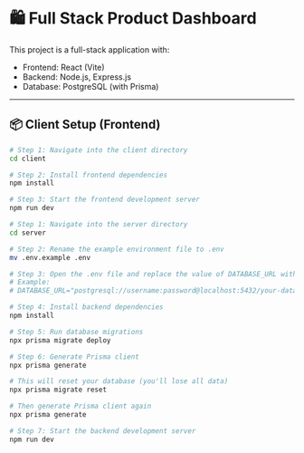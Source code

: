 # 🛍️ Full Stack Product Dashboard

This project is a full-stack application with:

- Frontend: React (Vite)
- Backend: Node.js, Express.js
- Database: PostgreSQL (with Prisma)

---

## 📦 Client Setup (Frontend)

```bash
# Step 1: Navigate into the client directory
cd client

# Step 2: Install frontend dependencies
npm install

# Step 3: Start the frontend development server
npm run dev

# Step 1: Navigate into the server directory
cd server

# Step 2: Rename the example environment file to .env
mv .env.example .env

# Step 3: Open the .env file and replace the value of DATABASE_URL with your PostgreSQL connection string
# Example:
# DATABASE_URL="postgresql://username:password@localhost:5432/your-database-name"

# Step 4: Install backend dependencies
npm install

# Step 5: Run database migrations
npx prisma migrate deploy

# Step 6: Generate Prisma client
npx prisma generate

# This will reset your database (you'll lose all data)
npx prisma migrate reset

# Then generate Prisma client again
npx prisma generate

# Step 7: Start the backend development server
npm run dev

